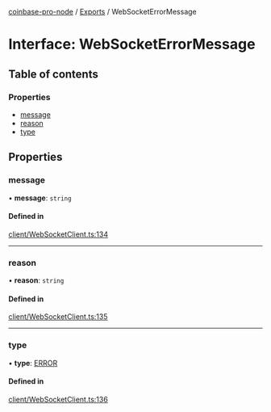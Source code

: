 [coinbase-pro-node](../README.md) / [Exports](../modules.md) / WebSocketErrorMessage

# Interface: WebSocketErrorMessage

## Table of contents

### Properties

- [message](websocketerrormessage.md#message)
- [reason](websocketerrormessage.md#reason)
- [type](websocketerrormessage.md#type)

## Properties

### message

• **message**: `string`

#### Defined in

[client/WebSocketClient.ts:134](https://github.com/bennycode/coinbase-pro-node/blob/4fcd15c/src/client/WebSocketClient.ts#L134)

---

### reason

• **reason**: `string`

#### Defined in

[client/WebSocketClient.ts:135](https://github.com/bennycode/coinbase-pro-node/blob/4fcd15c/src/client/WebSocketClient.ts#L135)

---

### type

• **type**: [ERROR](../enums/websocketresponsetype.md#error)

#### Defined in

[client/WebSocketClient.ts:136](https://github.com/bennycode/coinbase-pro-node/blob/4fcd15c/src/client/WebSocketClient.ts#L136)
